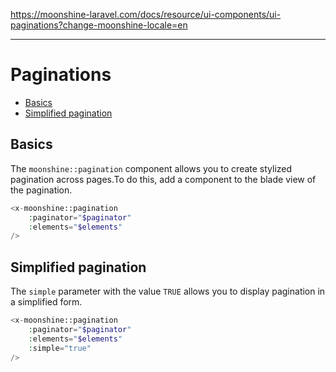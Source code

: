 https://moonshine-laravel.com/docs/resource/ui-components/ui-paginations?change-moonshine-locale=en

------
# Paginations

  - [Basics](#basics)
  - [Simplified pagination](#simplified-pagination)

<a name="basics"></a>
## Basics

The `moonshine::pagination` component allows you to create stylized pagination across pages.To do this, add a component to the blade view of the pagination.

```php
<x-moonshine::pagination
    :paginator="$paginator"
    :elements="$elements"
/>
```

<a name="simple"></a>
## Simplified pagination

The `simple` parameter with the value `TRUE` allows you to display pagination in a simplified form.

```php
<x-moonshine::pagination
    :paginator="$paginator"
    :elements="$elements"
    :simple="true"
/>
```
